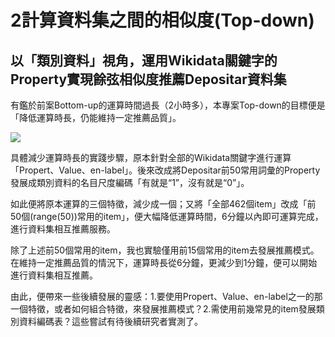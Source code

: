 # 2計算資料集之間的相似度(Top-down)
## 以「類別資料」視角，運用Wikidata關鍵字的Property實現餘弦相似度推薦Depositar資料集
 
有鑑於前案Bottom-up的運算時間過長（2小時多），本專案Top-down的目標便是「降低運算時長，仍能維持一定推薦品質」。

![](/file/project/03catagorical.jpg)

具體減少運算時長的實踐步驟，原本針對全部的Wikidata關鍵字進行運算「Propert、Value、en-label」。後來改成將Depositar前50常用詞彙的Property發展成類別資料的名目尺度編碼「有就是“1”，沒有就是“0”」。

如此便將原本運算的三個特徵，減少成一個；又將「全部462個item」改成「前50個(range(50))常用的item」，便大幅降低運算時間，6分鐘以內即可運算完成，進行資料集相互推薦服務。

除了上述前50個常用的item，我也實驗僅用前15個常用的item去發展推薦模式。在維持一定推薦品質的情況下，運算時長從6分鐘，更減少到1分鐘，便可以開始進行資料集相互推薦。

由此，便帶來一些後續發展的靈感：1.要使用Propert、Value、en-label之一的那一個特徵，或者如何組合特徵，來發展推薦模式？2.需使用前幾常見的item發展類別資料編碼表？這些嘗試有待後續研究者實測了。

